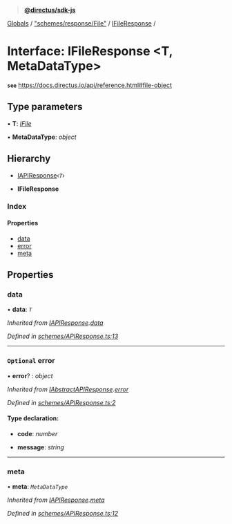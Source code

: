 > **[@directus/sdk-js](../README.md)**

[Globals](../README.md) / ["schemes/response/File"](../modules/_schemes_response_file_.md) / [IFileResponse](_schemes_response_file_.ifileresponse.md) /

# Interface: IFileResponse <**T, MetaDataType**>

**`see`** https://docs.directus.io/api/reference.html#file-object

## Type parameters

▪ **T**: *[IFile](_schemes_directus_file_.ifile.md)*

▪ **MetaDataType**: *object*

## Hierarchy

  * [IAPIResponse](_schemes_apiresponse_.iapiresponse.md)‹*`T`*›

  * **IFileResponse**

### Index

#### Properties

* [data](_schemes_response_file_.ifileresponse.md#data)
* [error](_schemes_response_file_.ifileresponse.md#optional-error)
* [meta](_schemes_response_file_.ifileresponse.md#meta)

## Properties

###  data

• **data**: *`T`*

*Inherited from [IAPIResponse](_schemes_apiresponse_.iapiresponse.md).[data](_schemes_apiresponse_.iapiresponse.md#data)*

*Defined in [schemes/APIResponse.ts:13](https://github.com/janbiasi/sdk-js/blob/6d04a0b/src/schemes/APIResponse.ts#L13)*

___

### `Optional` error

• **error**? : *object*

*Inherited from [IAbstractAPIResponse](_schemes_apiresponse_.iabstractapiresponse.md).[error](_schemes_apiresponse_.iabstractapiresponse.md#optional-error)*

*Defined in [schemes/APIResponse.ts:2](https://github.com/janbiasi/sdk-js/blob/6d04a0b/src/schemes/APIResponse.ts#L2)*

#### Type declaration:

* **code**: *number*

* **message**: *string*

___

###  meta

• **meta**: *`MetaDataType`*

*Inherited from [IAPIResponse](_schemes_apiresponse_.iapiresponse.md).[meta](_schemes_apiresponse_.iapiresponse.md#meta)*

*Defined in [schemes/APIResponse.ts:12](https://github.com/janbiasi/sdk-js/blob/6d04a0b/src/schemes/APIResponse.ts#L12)*